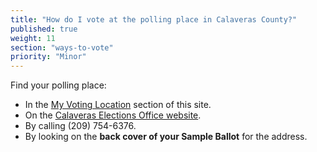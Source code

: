 ```yaml
---
title: "How do I vote at the polling place in Calaveras County?"
published: true
weight: 11
section: "ways-to-vote"
priority: "Minor"
---
```


Find your polling place:  
- In the [My Voting Location](#section-my-polling-place) section of this site.  
- On the [Calaveras Elections Office website](https://elections.calaverasgov.us/Next-Election/Polling-Place-Lookup).  
- By calling (209) 754-6376.
- By looking on the **back cover of your Sample Ballot** for the address.  
